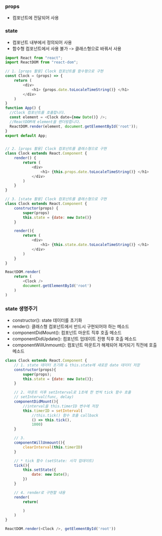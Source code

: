 ### props
* 컴포넌트에 전달되어 사용

### state
* 컴포넌트 내부에서 정의되어 사용
* 함수형 컴포넌트에서 사용 불가 -> 클래스형으로 바꿔서 사용

```js
import React from "react";
import ReactDOM from "react-dom";

// 1. [props 활용] Clock 컴포넌트를 함수형으로 구현
const Clock = (props) => {
    return (
        <div>
            <h1> {props.date.toLocaleTimeString()} </h1>
        </div>
    )
}
function App() {
  //Clock 컴포넌트를 호출합니다.
  const element = <Clock date={new Date()} />;
  //ReactDOM에 element을 렌더링합니다.
  ReactDOM.render(element, document.getElementById('root'));
}
export default App;


// 2. [props 활용] Clock 컴포넌트를 클래스형으로 구현
class Clock extends React.Component {
    render() {
        return (
            <div>
                <h1> {this.props.date.toLocaleTimeString()} </h1>
            </div>
        )
    }
}

// 3. [state 활용] Clock 컴포넌트를 클래스형으로 구현
class Clock extends React.Component {
    constructor(props) {
        super(props)
        this.state = {date: new Date()}
    }

    render(){
        return (
            <div>
                <h1> {this.state.date.toLocaleTimeString()} </h1>
            </div>
        )
    }
}

ReactDOM.render(
    return (
        <Clock />
        document.getElementById('root')
    )
)
```

### state 생명주기
* constructor(): state 데이터를 초기화
* render(): 클래스형 컴포넌트에서 반드시 구현되어야 하는 메소드
* componentDidMount(): 컴포넌트 마운트 직후 호출 메소드
* componentDidUpdate(): 컴포넌트 업데이트 진행 직후 호출 메소드
* componentWillUnmount(): 컴포넌트 마운트가 해제되어 제거되기 직전에 호출 메소드

```js
class Clock extends React.Component {
    // 1. state 데이터 초기화 & this.state에 새로운 date 데이터 저장
    constructor(props){
        super(props);
        this.state = {date: new Date()};
    }

    // 2. 마운트 이후 setInterval로 1초에 한 번씩 tick 함수 호출
    // setInterval(func, delay)
    componentDidMount(){
        //interval을 this.timerID 변수에 저장
        this.timerID = setInterval(
            //this.tick() 함수 호출 callback
            () => this.tick(), 
            1000)
    }

    // 3.
    componentWillUnmount(){
        clearInterval(this.timerID)
    }

    // * tick 함수 (setState: 시각 업데이트)
    tick(){
        this.setState({
            date: new Date();
        })
    }

    // 4. render로 구현할 내용
    render(
        return(

        )
    )
}

ReactDOM.render(<Clock />, getElementById('root'))

```